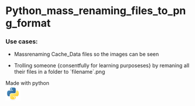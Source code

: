 # Python_mass_renaming_files_to_png_format

### Use cases:

- Massrenaming Cache_Data files so the images can be seen 

- Trolling someone {consentfully for learning purposeses} by remaning all their files in a folder to ´filename´.png

Made with python \
<a href="https://www.python.org" target="_blank" rel="noreferrer"> <img src="https://raw.githubusercontent.com/devicons/devicon/master/icons/python/python-original.svg" alt="python" width="40" height="40"/> </a>
